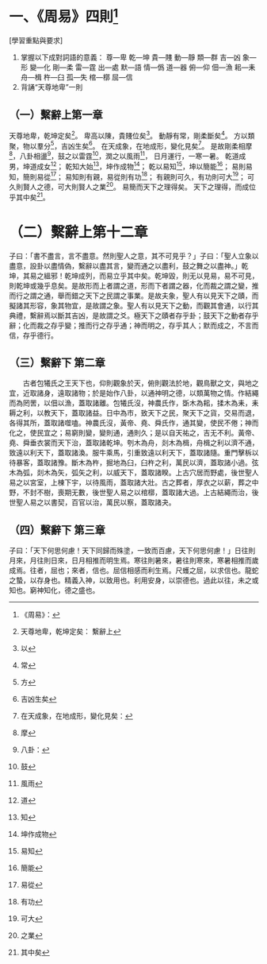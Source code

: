 # 一、《周易》四則[^1]

[學習重點與要求]

1. 掌握以下成對詞語的意義：
   尊—卑  乾—坤  貴—賤  動—靜  類—群  吉—凶
   象—形  變—化  剛—柔  雷—霆  出—處  默—語
   情—僞  道—器  俯—仰  佃—漁  耜—耒  舟—楫
   杵—臼  孤—失  棺—槨  屈—信
2. 背誦“天尊地卑”一則

## （一）繫辭上第一章

天尊地卑，乾坤定矣[^2]。
卑高以陳，貴賤位矣[^3]。
動靜有常，剛柔斷矣[^4]。
方以類聚，物以羣分[^5]，吉凶生矣[^6]。
在天成象，在地成形，變化見矣[^7]。
是故剛柔相摩[^8]，八卦相盪[^9]，鼓之以雷霆[^10]，潤之以風雨[^11]，
日月運行，一寒一暑。
乾道成男，坤道成女[^12]；
乾知大始[^13]，坤作成物[^14]；
乾以易知[^15]，坤以簡能[^16]；
易則易知，簡則易從[^17]；
易知則有親，易從則有功[^18]；
有親則可久，有功則可大[^19]；
可久則賢人之德，可大則賢人之業[^20]。
易簡而天下之理得矣。
天下之理得，而成位乎其中矣[^21]。

[^1]: 《周易》：
[^2]: 天尊地卑，乾坤定矣：  繫辭上 
[^3]: 以
[^4]: 常
[^5]: 方 
[^6]: 吉凶生矣 
[^7]: 在天成象，在地成形，變化見矣： 
[^8]: 摩 
[^9]: 八卦： 
[^10]: 鼓 
[^11]: 風雨 
[^12]: 道 
[^13]: 知 
[^14]: 坤作成物 
[^15]: 易知
[^16]: 簡能 
[^17]: 易從
[^18]: 有功
[^19]: 可大
[^20]: 之業 
[^21]: 其中矣



# （二）繫辭上第十二章

子曰：「書不盡言，言不盡意。然則聖人之意，其不可見乎？」子曰：「聖人立象以盡意，設卦以盡情偽，繫辭以盡其言，變而通之以盡利，鼓之舞之以盡神。」乾坤，其易之縕邪！乾坤成列，而易立乎其中矣。乾坤毀，則无以見易，易不可見，則乾坤或幾乎息矣。是故形而上者謂之道，形而下者謂之器，化而裁之謂之變，推而行之謂之通，舉而錯之天下之民謂之事業。是故夫象，聖人有以見天下之賾，而擬諸其形容，象其物宜，是故謂之象。聖人有以見天下之動，而觀其會通，以行其典禮，繫辭焉以斷其吉凶，是故謂之爻。極天下之賾者存乎卦；鼓天下之動者存乎辭；化而裁之存乎變；推而行之存乎通；神而明之，存乎其人；默而成之，不言而信，存乎德行。

[^8]: 摩 
[^9]: 八卦： 
[^10]: 鼓 
[^11]: 風雨 
[^12]: 道 
[^13]: 知 
[^14]: s
[^15]: s
[^16]: s 
[^17]: s 
[^18]: s 
[^19]: s 
[^20]: s 
[^21]: s 

## （三）繫辭下 第二章

　　古者包犧氏之王天下也，仰則觀象於天，俯則觀法於地，觀鳥獸之文，與地之宜，近取諸身，遠取諸物；於是始作八卦，以通神明之德，以類萬物之情。作結繩而為罔罟，以佃以漁，蓋取諸離。包犧氏沒，神農氏作，斲木為耜，揉木為耒，耒耨之利，以教天下，蓋取諸益。日中為市，致天下之民，聚天下之貨，交易而退，各得其所，蓋取諸噬嗑。神農氏沒，黃帝、堯、舜氏作，通其變，使民不倦；神而化之，使民宜之；易窮則變，變則通，通則久；是以自天祐之，吉无不利。黃帝、堯、舜垂衣裳而天下治，蓋取諸乾坤。刳木為舟，剡木為楫，舟楫之利以濟不通，致遠以利天下，蓋取諸渙。服牛乘馬，引重致遠以利天下，蓋取諸隨。重門擊柝以待暴客，蓋取諸豫。斷木為杵，掘地為臼，臼杵之利，萬民以濟，蓋取諸小過。弦木為弧，剡木為矢，弧矢之利，以威天下，蓋取諸睽。上古穴居而野處，後世聖人易之以宮室，上棟下宇，以待風雨，蓋取諸大壯。古之葬者，厚衣之以薪，葬之中野，不封不樹，喪期无數，後世聖人易之以棺槨，蓋取諸大過。上古結繩而治，後世聖人易之以書契，百官以治，萬民以察，蓋取諸夬。



[^8]: 摩 
[^9]: 八卦： 
[^10]: 鼓 
[^11]: 風雨 
[^12]: 道 
[^13]: 知 
[^14]: s 
[^15]: s 
[^16]: s 
[^17]: s 
[^18]: s 
[^19]: s 
[^20]: s 
[^21]: s 
[^8]: 摩 
[^9]: 八卦： 
[^10]: 鼓 
[^11]: 風雨 
[^12]: 道 
[^13]: 知 
[^14]: s 
[^15]: s 
[^16]: s 
[^17]: s 
[^18]: s 
[^19]: s 
[^20]: s 
[^21]: s 



## （四）繫辭下 第三章

子曰：「天下何思何慮！天下同歸而殊塗，一致而百慮，天下何思何慮！」日往則月來，月往則日來，日月相推而明生焉。寒往則暑來，暑往則寒來，寒暑相推而歲成焉。往者，屈也；來者，信也。屈信相感而利生焉。尺蠖之屈，以求信也。龍蛇之蟄，以存身也。精義入神，以致用也。利用安身，以崇德也。過此以往，未之或知也。窮神知化，德之盛也。

[^8]: 摩 
[^9]: 八卦： 
[^10]: 鼓 
[^11]: 風雨 
[^12]: 道 
[^13]: 知 
[^14]: s 
[^15]: s 
[^16]: s 
[^17]: s 
[^18]: s 
[^19]: s 
[^20]: s 
[^21]: s 
[^8]: 摩 
[^9]: 八卦： 
[^10]: 鼓 
[^11]: 風雨 
[^12]: 道 
[^13]: 知 
[^14]: s 
[^15]: s 
[^16]: s 
[^17]: s 
[^18]: s 
[^19]: s
[^20]: s 
[^21]: s 











